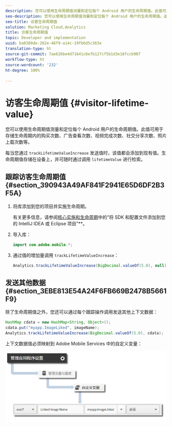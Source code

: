 ```yaml
---
description: 您可以使用生命周期值测量和定位每个 Android 用户的生命周期值。此值可用于存储生命周期内的购买次数、广告查看次数、视频完成次数、社交分享次数、照片上载次数等。
seo-description: 您可以使用生命周期值测量和定位每个 Android 用户的生命周期值。此值可用于存储生命周期内的购买次数、广告查看次数、视频完成次数、社交分享次数、照片上载次数等。
seo-title: 访客生命周期值
solution: Marketing Cloud,Analytics
title: 访客生命周期值
topic: Developer and implementation
uuid: ba0308de-282e-46f9-a14c-19fb6d5c363e
translation-type: ht
source-git-commit: 7ae626be4d71641c6efb127cf5b1d3e18fccb907
workflow-type: ht
source-wordcount: '232'
ht-degree: 100%

---
```



# 访客生命周期值 {#visitor-lifetime-value}

您可以使用生命周期值测量和定位每个 Android 用户的生命周期值。此值可用于存储生命周期内的购买次数、广告查看次数、视频完成次数、社交分享次数、照片上载次数等。

每当您通过 `trackLifetimeValueIncrease` 发送值时，该值都会添加到现有值。生命周期值存储在设备上，并可随时通过调用 `lifetimeValue` 进行检索。

## 跟踪访客生命周期值 {#section_390943A49AF841F2941E65D6DF2B3F5A}

1. 将库添加到您的项目并实施生命周期。

   有关更多信息，请参阅[核心实施和生命周期](/help/android/getting-started/dev-qs.md)中的“将 SDK 和配置文件添加到您的 IntelliJ IDEA 或 Eclipse 项目”**。
1. 导入库：

   ```java
   import com.adobe.mobile.*;
   ```

1. 通过值的增加量调用 `trackLifetimeValueIncrease`：

   ```java
   Analytics.trackLifetimeValueIncrease(BigDecimal.valueOf(5.0), null);
   ```

## 发送其他数据 {#section_3EBE813E54A24F6FB669B2478B5661F9}

除了生命周期值之外，您还可以通过每个跟踪操作调用发送其他上下文数据：

```java
HashMap cdata = new HashMap<String, Object>(); 
cdata.put("myapp.ImageLiked", imageName); 
Analytics.trackLifetimeValueIncrease(BigDecimal.valueOf(5.0), cdata);
```

上下文数据值必须映射到 Adobe Mobile Services 中的自定义变量：

![](assets/map-variable-context-ltv.png)

